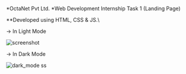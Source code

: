 *OctaNet Pvt Ltd. 
*Web Development Internship Task 1 (Landing Page)

**Developed using HTML, CSS & JS.\


-> In Light Mode

![screenshot](https://github.com/PradumnSrivastava/OctaNet-Pvt-Ltd.-Internship-Task-1/assets/131151467/e75ed97a-f98c-4792-a4d7-9d098e63b7ce)


-> In Dark Mode

![dark_mode ss](https://github.com/PradumnSrivastava/OctaNet-Pvt-Ltd.-Internship-Task-1/assets/131151467/eb24af1d-c789-485e-aae4-8c3f97e41aba)
